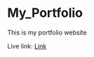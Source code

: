 # My_Portfolio
This is my portfolio website

Live link: [Link](portfolio-seven-olive-57.vercel.app)
